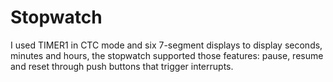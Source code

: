 # Stopwatch
I used TIMER1 in CTC mode and six 7-segment displays to display seconds, minutes and hours, the stopwatch supported those features: pause, resume and reset through push buttons that trigger interrupts.
